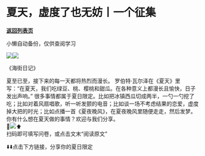 # 夏天，虚度了也无妨丨一个征集

[**返回列表页**](/gzh/看理想)

小懒自动备份，仅供查阅学习

![](https://mmbiz.qpic.cn/mmbiz_png/aP7vrTpXJxRA0ViaNRqia18YGj5LgX4VSibTFXfBlkXZakYUA8yBkEQYYmpmDmxH0IZyeY4oUcOiabiaj1PywxF6StQ/640?wx_fmt=png)![](https://mmbiz.qpic.cn/mmbiz_jpg/aP7vrTpXJxTBk4TEqAN61Rv6RibTg0a879od7QpwanV46HtFsJfvzCg8ClovHEMUEFlnbqdmlEDcQMxQoLYCsYg/640?wx_fmt=jpeg&from;=appmsg)

《海街日记》

夏至已至，接下来的每一天都将热烈而漫长。 罗伯特·瓦尔泽在《夏天》里写：“在夏天，我们吃绿豆、桃、樱桃和甜瓜。在各种意义上都漫长且愉快，日子发出声响。”
很多事情都属于夏日限定。比如把冰镇西瓜切成两半，一勺一勺挖了吃；比如对着风扇唱歌，听一听发颤的电音；比如谈一场不考虑结果的恋爱，虚度掉大把的时光；比如点播一首《夏夜晚风》，在夏夜晚风里随便走走，然后发梦。
你有什么想在夏天做的事情？欢迎与我们分享。  
🌵![](https://mmbiz.qpic.cn/mmbiz_jpg/aP7vrTpXJxTBk4TEqAN61Rv6RibTg0a87jODG10unJXpqPbxqAzNfE9iceyNrksCx9aT8TfGPCiatJSYIB5y7vpOw/640?wx_fmt=jpeg&from;=appmsg)⬆️  
扫码即可填写问卷，或点击文末“阅读原文”  
  
⬇️⬇️点击下方链接，分享你的夏日限定

